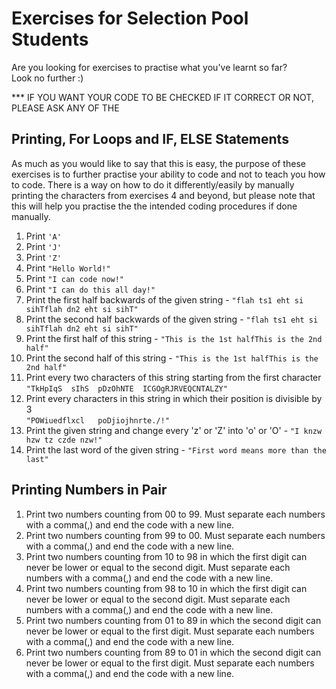 # Exercises for Selection Pool Students
Are you looking for exercises to practise what you've learnt so far? <br>
Look no further :)

*** IF YOU WANT YOUR CODE TO BE CHECKED IF IT CORRECT OR NOT, PLEASE ASK ANY OF THE 

## Printing, For Loops and IF, ELSE Statements
As much as you would like to say that this is easy, the purpose of these exercises is to further practise your ability to code and not to teach you how to code. There is a way on how to do it differently/easily by manually printing the characters from exercises 4 and beyond, but please note that this will help you practise the the intended coding procedures if done manually.
1. Print ```'A'```
2. Print ```'J'```
3. Print ```'Z'```
4. Print ```"Hello World!"```
5. Print ```"I can code now!"```
6. Print ```"I can do this all day!"```
7. Print the first half backwards of the given string - ```"flah ts1 eht si sihTflah dn2 eht si sihT"```
8. Print the second half backwards of the given string - ```"flah ts1 eht si sihTflah dn2 eht si sihT"```
9. Print the first half of this string - ```"This is the 1st halfThis is the 2nd half"```
10. Print the second half of this string - ```"This is the 1st halfThis is the 2nd half"```
11. Print every two characters of this string starting from the first character <br>
```"TkHpIqS  sIhS  pDzOhNTE  ICGOgRJRVEQCNTALZY"```
12. Print every characters in this string in which their position is divisible by 3 <br>
```"POWiuedflxcl   poDjiojhnrte./!"```
13. Print the given string and change every 'z' or 'Z' into 'o' or 'O' - ```"I knzw hzw tz czde nzw!"```
14. Print the last word of the given string - ```"First word means more than the last"```


## Printing Numbers in Pair
1. Print two numbers counting from 00 to 99. Must separate each numbers with a comma(,) and end the code with a new line.
2. Print two numbers counting from 99 to 00. Must separate each numbers with a comma(,) and end the code with a new line.
3. Print two numbers counting from 10 to 98 in which the first digit can never be lower or equal to the second digit. Must separate each numbers with a comma(,) and end the code with a new line.
4. Print two numbers counting from 98 to 10 in which the first digit can never be lower or equal to the second digit. Must separate each numbers with a comma(,) and end the code with a new line.
5. Print two numbers counting from 01 to 89 in which the second digit can never be lower or equal to the first digit. Must separate each numbers with a comma(,) and end the code with a new line.
6. Print two numbers counting from 89 to 01 in which the second digit can never be lower or equal to the first digit. Must separate each numbers with a comma(,) and end the code with a new line.
